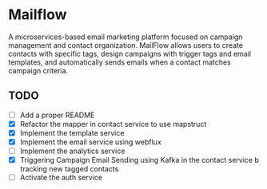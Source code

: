 # Mailflow

A microservices-based email marketing platform focused on campaign management and contact organization. MailFlow allows users to create contacts with specific tags, design campaigns with trigger tags and email templates, and automatically sends emails when a contact matches campaign criteria.

## TODO

- [ ] Add a proper README
- [X] Refactor the mapper in contact service to use mapstruct
- [X] Implement the template service
- [X] Implement the email service using webflux
- [ ] Implement the analytics service
- [X] Triggering Campaign Email Sending using Kafka in the contact service b tracking new tagged contacts
- [ ] Activate the auth service
